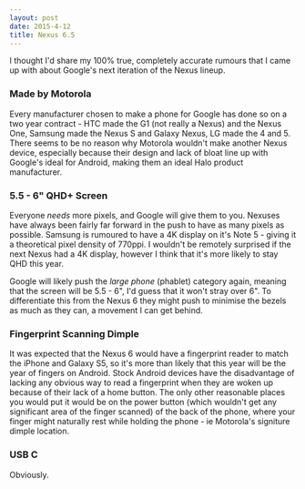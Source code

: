 ```yaml
---
layout: post
date: 2015-4-12
title: Nexus 6.5
---
```


I thought I'd share my 100% true, completely accurate rumours that I came up with about Google's next iteration of the Nexus lineup.

### Made by Motorola

Every manufacturer chosen to make a phone for Google has done so on a two year contract - HTC made the G1 (not really a Nexus) and the Nexus One, Samsung made the Nexus S and Galaxy Nexus, LG made the 4 and 5. There seems to be no reason why Motorola wouldn't make another Nexus device, especially because their design and lack of bloat line up with Google's ideal for Android, making them an ideal Halo product manufacturer.

### 5.5 - 6" QHD+ Screen

Everyone _needs_ more pixels, and Google will give them to you. Nexuses have always been fairly far forward in the push to have as many pixels as possible. Samsung is rumoured to have a 4K display on it's Note 5 - giving it a theoretical pixel density of 770ppi. I wouldn't be remotely surprised if the next Nexus had a 4K display, however I think that it's more likely to stay QHD this year.

Google will likely push the _large phone_ (phablet) category again, meaning that the screen will be 5.5 - 6", I'd guess that it won't stray over 6". To differentiate this from the Nexus 6 they might push to minimise the bezels as much as they can, a movement I can get behind.

### Fingerprint Scanning Dimple

It was expected that the Nexus 6 would have a fingerprint reader to match the iPhone and Galaxy S5, so it's more than likely that this year will be the year of fingers on Android. Stock Android devices have the disadvantage of lacking any obvious way to read a fingerprint when they are woken up because of their lack of a home button. The only other reasonable places you would put it would be on the power button (which wouldn't get any significant area of the finger scanned) of the back of the phone, where your finger might naturally rest while holding the phone - ie Motorola's signiture dimple location.

### USB C

Obviously.
